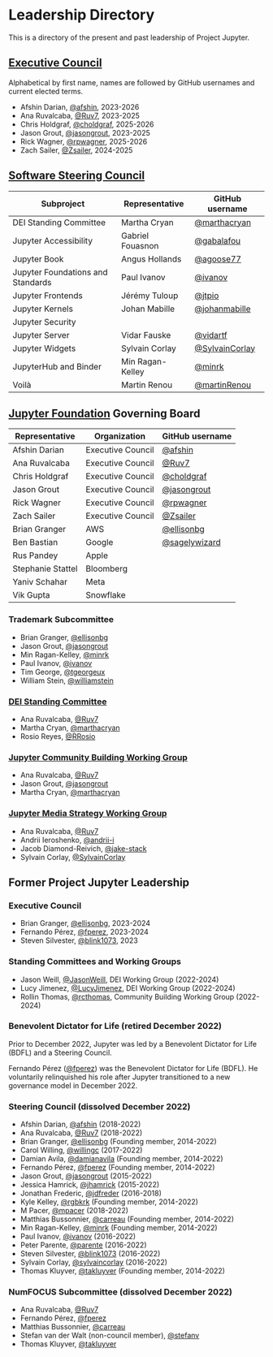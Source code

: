 # Leadership Directory

This is a directory of the present and past leadership of Project Jupyter.
## [Executive Council](executive_council.md)

Alphabetical by first name, names are followed by GitHub usernames and current elected terms.

- Afshin Darian, [@afshin](https://github.com/afshin), 2023-2026
- Ana Ruvalcaba, [@Ruv7](https://github.com/Ruv7), 2023-2025
- Chris Holdgraf, [@choldgraf](https://github.com/choldgraf), 2025-2026
- Jason Grout, [@jasongrout](https://github.com/jasongrout), 2023-2025
- Rick Wagner, [@rpwagner](https://github.com/rpwagner), 2025-2026
- Zach Sailer, [@Zsailer](https://github.com/zsailer), 2024-2025

## [Software Steering Council](software_steering_council.md)

| Subproject | Representative | GitHub username |
| ---------- | -------------- | --------------- |
| DEI Standing Committee | Martha Cryan | [@marthacryan](https://github.com/marthacryan) |
| Jupyter Accessibility | Gabriel Fouasnon | [@gabalafou](https://github.com/gabalafou) |
| Jupyter Book | Angus Hollands | [@agoose77](https://github.com/agoose77) |
| Jupyter Foundations and Standards | Paul Ivanov | [@ivanov](https://github.com/ivanov) |
| Jupyter Frontends | Jérémy Tuloup | [@jtpio](https://github.com/jtpio) |
| Jupyter Kernels | Johan Mabille | [@johanmabille](https://github.com/johanmabille) |
| Jupyter Security |  |  |
| Jupyter Server | Vidar Fauske | [@vidartf](https://github.com/vidartf) |
| Jupyter Widgets | Sylvain Corlay | [@SylvainCorlay](https://github.com/SylvainCorlay) |
| JupyterHub and Binder | Min Ragan-Kelley | [@minrk](https://github.com/minrk) |
| Voilà | Martin Renou | [@martinRenou](https://github.com/martinRenou) |

## [Jupyter Foundation](jupyter_foundation.md) Governing Board

| Representative | Organization | GitHub username |
| -------------- | ------------ | --------------- |
| Afshin Darian | Executive Council | [@afshin](https://github.com/afshin) |
| Ana Ruvalcaba | Executive Council | [@Ruv7](https://github.com/Ruv7) |
| Chris Holdgraf| Executive Council | [@choldgraf](https://github.com/choldgraf) |
| Jason Grout | Executive Council | [@jasongrout](https://github.com/jasongrout) |
| Rick Wagner | Executive Council | [@rpwagner](https://github.com/rpwagner) |
| Zach Sailer | Executive Council | [@Zsailer](https://github.com/zsailer) |
| Brian Granger | AWS | [@ellisonbg](https://github.com/ellisonbg) |
| Ben Bastian | Google | [@sagelywizard](https://github.com/sagelywizard) |
| Rus Pandey | Apple |  |
| Stephanie Stattel | Bloomberg |  |
| Yaniv Schahar | Meta |  |
| Vik Gupta | Snowflake |  |

### Trademark Subcommittee

- Brian Granger, [@ellisonbg](https://github.com/ellisonbg)
- Jason Grout, [@jasongrout](https://github.com/jasongrout)
- Min Ragan-Kelley, [@minrk](https://github.com/minrk)
- Paul Ivanov, [@ivanov](https://github.com/ivanov)
- Tim George, [@tgeorgeux](https://github.com/tgeorgeux)
- William Stein, [@williamstein](https://github.com/williamstein)

### [DEI Standing Committee](charters/DeiCharter.md)

- Ana Ruvalcaba, [@Ruv7](https://github.com/Ruv7)
- Martha Cryan, [@marthacryan](https://github.com/marthacryan)
- Rosio Reyes, [@RRosio](https://github.com/rrosio)

### [Jupyter Community Building Working Group](communitybuildingworkinggroup.md)

- Ana Ruvalcaba, [@Ruv7](https://github.com/Ruv7)
- Jason Grout, [@jasongrout](https://github.com/jasongrout)
- Martha Cryan, [@marthacryan](https://github.com/marthacryan)

### [Jupyter Media Strategy Working Group](charters/MediaStrategyCharter.md)

- Ana Ruvalcaba, [@Ruv7](https://github.com/Ruv7)
- Andrii Ieroshenko, [@andrii-i](https://github.com/andrii-i)
- Jacob Diamond-Reivich, [@jake-stack](https://github.com/jake-stack)
- Sylvain Corlay, [@SylvainCorlay](https://github.com/SylvainCorlay)

## Former Project Jupyter Leadership

### Executive Council

- Brian Granger, [@ellisonbg](https://github.com/ellisonbg), 2023-2024
- Fernando Pérez, [@fperez](https://github.com/fperez), 2023-2024
- Steven Silvester, [@blink1073](https://github.com/blink1073), 2023

### Standing Committees and Working Groups

- Jason Weill, [@JasonWeill](https://github.com/JasonWeill), DEI Working Group (2022-2024)
- Lucy Jimenez, [@LucyJimenez](https://github.com/LucyJimenez), DEI Working Group (2022-2024)
- Rollin Thomas, [@rcthomas](https://github.com/rcthomas), Community Building Working Group (2022-2024)

### Benevolent Dictator for Life (retired December 2022)

Prior to December 2022, Jupyter was led by a Benevolent Dictator for Life (BDFL)
and a Steering Council.

Fernando Pérez ([@fperez](https://github.com/fperez)) was the Benevolent Dictator for Life (BDFL). He
voluntarily relinquished his role after Jupyter transitioned to a new governance model in December 2022.

### Steering Council (dissolved December 2022)

- Afshin Darian, [@afshin](https://github.com/afshin) (2018-2022)
- Ana Ruvalcaba, [@Ruv7](https://github.com/Ruv7) (2018-2022)
- Brian Granger, [@ellisonbg](https://github.com/ellisonbg) (Founding member, 2014-2022)
- Carol Willing, [@willingc](https://github.com/willingc) (2017-2022)
- Damian Avila, [@damianavila](https://github.com/damianavila) (Founding member, 2014-2022)
- Fernando Pérez, [@fperez](https://github.com/fperez) (Founding member, 2014-2022)
- Jason Grout, [@jasongrout](https://github.com/jasongrout) (2015-2022)
- Jessica Hamrick, [@jhamrick](https://github.com/jhamrick) (2015-2022)
- Jonathan Frederic, [@jdfreder](https://github.com/jdfreder) (2016-2018)
- Kyle Kelley, [@rgbkrk](https://github.com/rgbkrk) (Founding member, 2014-2022)
- M Pacer, [@mpacer](https://github.com/mpacer) (2018-2022)
- Matthias Bussonnier, [@carreau](https://github.com/carreau) (Founding member, 2014-2022)
- Min Ragan-Kelley, [@minrk](https://github.com/minrk) (Founding member, 2014-2022)
- Paul Ivanov, [@ivanov](https://github.com/ivanov) (2016-2022)
- Peter Parente, [@parente](https://github.com/parente) (2016-2022)
- Steven Silvester, [@blink1073](https://github.com/blink1073) (2016-2022)
- Sylvain Corlay, [@sylvaincorlay](https://github.com/sylvaincorlay) (2016-2022)
- Thomas Kluyver, [@takluyver](https://github.com/takluyver) (Founding member, 2014-2022)

### NumFOCUS Subcommittee (dissolved December 2022)

- Ana Ruvalcaba, [@Ruv7](https://github.com/Ruv7)
- Fernando Pérez, [@fperez](https://github.com/fperez)
- Matthias Bussonnier, [@carreau](https://github.com/carreau)
- Stefan van der Walt (non-council member), [@stefanv](https://github.com/stefanv)
- Thomas Kluyver, [@takluyver](https://github.com/takluyver)
